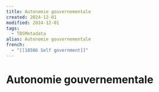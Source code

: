 ```yaml
---
title: Autonomie gouvernementale
created: 2024-12-01
modified: 2024-12-01
tags:
  - TBSMetadata
alias: Autonomie gouvernementale
french:
  - "[[18506 Self government]]"
---
```

# Autonomie gouvernementale
